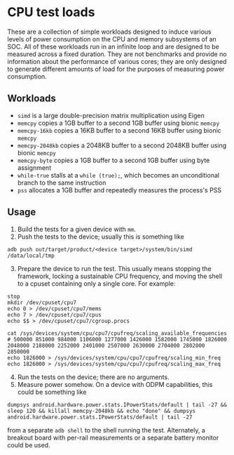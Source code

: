 # CPU test loads

These are a collection of simple workloads designed to induce various levels of power consumption on the CPU and memory subsystems of an SOC. All of these workloads run in an infinite loop and are designed to be measured across a fixed duration. They are not benchmarks and provide no information about the performance of various cores; they are only designed to generate different amounts of load for the purposes of measuring power consumption.

## Workloads

- `simd` is a large double-precision matrix multiplication using Eigen
- `memcpy` copies a 1GB buffer to a second 1GB buffer using bionic `memcpy`
- `memcpy-16kb` copies a 16KB buffer to a second 16KB buffer using bionic `memcpy`
- `memcpy-2048kb` copies a 2048KB buffer to a second 2048KB buffer using bionic `memcpy`
- `memcpy-byte` copies a 1GB buffer to a second 1GB buffer using byte assignment
- `while-true` stalls at a `while (true);`, which becomes an unconditional branch to the same instruction
- `pss` allocates a 1GB buffer and repeatedly measures the process's PSS

## Usage

1. Build the tests for a given device with `mm`.
2. Push the tests to the device; usually this is something like

```
adb push out/target/product/<device target>/system/bin/simd /data/local/tmp
```

3. Prepare the device to run the test. This usually means stopping the framework, locking a sustainable CPU frequency, and moving the shell to a cpuset containing only a single core. For example:

```
stop
mkdir /dev/cpuset/cpu7
echo 0 > /dev/cpuset/cpu7/mems
echo 7 > /dev/cpuset/cpu7/cpus
echo $$ > /dev/cpuset/cpu7/cgroup.procs

cat /sys/devices/system/cpu/cpu7/cpufreq/scaling_available_frequencies
# 500000 851000 984000 1106000 1277000 1426000 1582000 1745000 1826000 2048000 2188000 2252000 2401000 2507000 2630000 2704000 2802000 2850000
echo 1826000 > /sys/devices/system/cpu/cpu7/cpufreq/scaling_min_freq
echo 1826000 > /sys/devices/system/cpu/cpu7/cpufreq/scaling_max_freq
```

4. Run the tests on the device; there are no arguments.
5. Measure power somehow. On a device with ODPM capabilities, this could be something like

```
dumpsys android.hardware.power.stats.IPowerStats/default | tail -27 && sleep 120 && killall memcpy-2048kb && echo "done" && dumpsys android.hardware.power.stats.IPowerStats/default | tail -27
```

from a separate `adb shell` to the shell running the test. Alternately, a breakout board with per-rail measurements or a separate battery monitor could be used.
